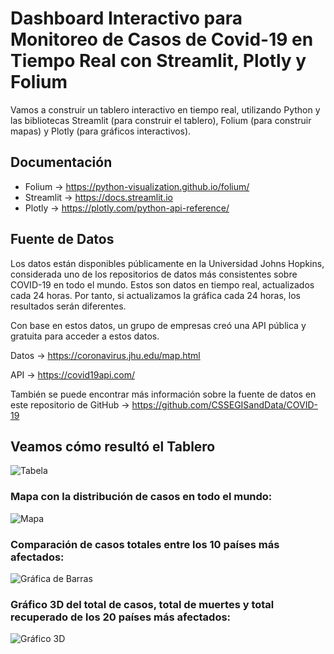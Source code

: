 # Dashboard Interactivo para Monitoreo de Casos de Covid-19 en Tiempo Real con Streamlit, Plotly y Folium
Vamos a construir un tablero interactivo en tiempo real, utilizando Python y las bibliotecas Streamlit (para construir el tablero), Folium (para construir mapas) y Plotly (para gráficos interactivos). 

## Documentación 
- Folium -> https://python-visualization.github.io/folium/
- Streamlit -> https://docs.streamlit.io
- Plotly -> https://plotly.com/python-api-reference/

## Fuente de Datos

Los datos están disponibles públicamente en la Universidad Johns Hopkins, considerada uno de los repositorios de datos más consistentes sobre COVID-19 en todo el mundo.
Estos son datos en tiempo real, actualizados cada 24 horas. Por tanto, si actualizamos la gráfica cada 24 horas, los resultados serán diferentes.

Con base en estos datos, un grupo de empresas creó una API pública y gratuita para acceder a estos datos. 

Datos -> https://coronavirus.jhu.edu/map.html

API -> https://covid19api.com/

También se puede encontrar más información sobre la fuente de datos en este repositorio de GitHub -> https://github.com/CSSEGISandData/COVID-19

## Veamos cómo resultó el Tablero
![Tabela](https://user-images.githubusercontent.com/97414922/224514100-e57578f0-87b2-45e9-8aa0-77b9027863df.png)

### Mapa con la distribución de casos en todo el mundo:
![Mapa](https://user-images.githubusercontent.com/97414922/224514166-9ad7cb32-10fa-4f32-b60f-911c8047e56c.png)

### Comparación de casos totales entre los 10 países más afectados:
![Gráfica de Barras](https://user-images.githubusercontent.com/97414922/224514259-9639965b-5681-46b0-8cd0-fbc2b6e1e348.png)

### Gráfico 3D del total de casos, total de muertes y total recuperado de los 20 países más afectados:
![Gráfico 3D](https://user-images.githubusercontent.com/97414922/224514345-53e50779-39fe-4106-bd82-50e0efe28be6.png)
